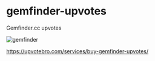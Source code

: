 # gemfinder-upvotes

Gemfinder.cc upvotes

![gemfinder](https://user-images.githubusercontent.com/112619158/187879119-e4d1a3bf-f1d4-4883-9539-89a33412ef2c.jpg)


https://upvotebro.com/services/buy-gemfinder-upvotes/
